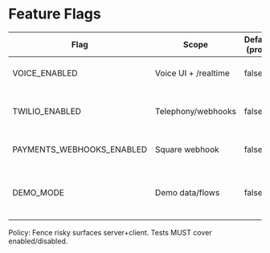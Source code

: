 # Feature Flags
| Flag | Scope | Default (prod) | Notes |
|---|---|---|---|
| VOICE_ENABLED | Voice UI + /realtime | false | Hide UI & 403 routes when false |
| TWILIO_ENABLED | Telephony/webhooks | false | Block inbound webhooks when false |
| PAYMENTS_WEBHOOKS_ENABLED | Square webhook | false | Register route only when true |
| DEMO_MODE | Demo data/flows | false | Masks prod actions; idempotent demo |

Policy: Fence risky surfaces server+client. Tests MUST cover enabled/disabled.

